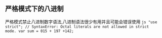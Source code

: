 
## 严格模式下的八进制
严格模式禁止八进制数字语法,八进制语法很少有用并且可能会错误使用
    ```js
    "use strict";
    // SyntaxError: Octal literals are not allowed in strict mode.
    var sum = 015 + 197 +142;
    ```